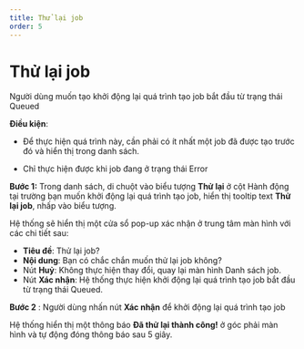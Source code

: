 ```yaml
---
title: Thử lại job
order: 5
---
```


# Thử lại job

Người dùng muốn tạo khởi động lại quá trình tạo job bắt đầu từ trạng thái Queued

**Điều kiện**: 

- Để thực hiện quá trình này, cần phải có ít nhất một job đã được tạo trước đó và hiển thị trong danh sách.

- Chỉ thực hiện được khi job đang ở trạng thái Error

**Bước 1:** Trong danh sách, di chuột vào biểu tượng **Thử lại** ở cột Hành động tại trường bạn muốn khởi động lại quá trình tạo job, hiển thị tooltip text **Thử lại job**, nhấp vào biểu tượng.

Hệ thống sẽ hiển thị một cửa sổ pop-up xác nhận ở trung tâm màn hình với các chi tiết sau:

- **Tiêu đề**: Thử lại job?
- **Nội dung**: Bạn có chắc chắn muốn thử lại job không?
- Nút **Huỷ**: Không thực hiện thay đổi, quay lại màn hình Danh sách job.
- Nút **Xác nhận**: Hệ thống thực hiện khởi động lại quá trình tạo job bắt đầu từ trạng thái Queued.

**Bước 2** : Người dùng nhấn nút **Xác nhận** để khởi động lại quá trình tạo job

Hệ thống hiển thị một thông báo **Đã thử lại thành công!** ở góc phải màn hình và tự động đóng thông báo sau 5 giây.

